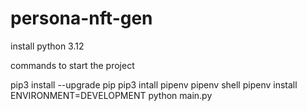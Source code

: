 # persona-nft-gen

install python 3.12

commands to start the project 

pip3 install --upgrade pip
pip3 intall pipenv 
pipenv shell
pipenv install
ENVIRONMENT=DEVELOPMENT python main.py
